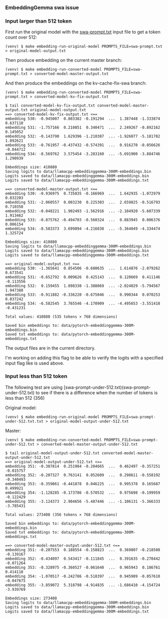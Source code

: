 ### EmbeddingGemma swa issue

### Input larger than 512 token
First run the original model with the [swa-prompt.txt](swq-prompt.txt) input file
to get a token count over 512:
```console
(venv) $ make embedding-run-original-model PROMPTS_FILE=swa-prompt.txt > original-model-output.txt
```

Then produce embedding on the current master branch:
```console
(venv) $ make embedding-run-converted-model PROMPTS_FILE=swa-prompt.txt > converted-model-master-output.txt
```

And then produce the embeddings on the kv-cache-fix-swa branch:
```console
(venv) $ make embedding-run-converted-model PROMPTS_FILE=swa-prompt.txt > converted-model-kv-fix-output.txt
```

```console
$ tail converted-model-kv-fix-output.txt converted-model-master-output.txt original-model-output.txt
==> converted-model-kv-fix-output.txt <==
embedding 530: -0.945007  0.803382 -0.191294  ...  1.387448 -1.333874  0.637110
embedding 531: -1.757166  0.210851  0.340471  ...  2.249267 -0.892162  0.145052
embedding 532: -0.143790  1.629396 -1.210387  ... -1.926077 -5.181782  1.892621
embedding 533: -0.761957 -0.437432 -0.574391  ...  0.916270 -0.056626 -0.044712
embedding 534: -8.569762  3.575454 -3.283160  ... -5.691900 -3.884746  1.290939

Embeddings size: 410880
Saving logits to data/llamacpp-embeddinggemma-300M-embeddings.bin
Logits saved to data/llamacpp-embeddinggemma-300M-embeddings.bin
Logits saved to data/llamacpp-embeddinggemma-300M-embeddings.txt

==> converted-model-master-output.txt <==
embedding 530: -0.936975  0.735835 -0.166969  ...  1.642935 -1.072979  0.832203
embedding 531: -2.060557  0.003230  0.225303  ...  2.659825 -0.516793  0.710358
embedding 532: -0.048221  1.902493 -1.562916  ... -2.104920 -5.607339  1.913462
embedding 533: -0.875762 -0.494703 -0.560324  ...  0.883945  0.006376  0.086154
embedding 534: -8.583373  3.699894 -4.216038  ... -5.364049 -4.334474  1.325724

Embeddings size: 410880
Saving logits to data/llamacpp-embeddinggemma-300M-embeddings.bin
Logits saved to data/llamacpp-embeddinggemma-300M-embeddings.bin
Logits saved to data/llamacpp-embeddinggemma-300M-embeddings.txt

==> original-model-output.txt <==
embedding 530: -1.365641  0.854506 -0.680635  ...  1.614876 -2.079262  0.673541
embedding 531: -0.652792  0.009626  0.425143  ...  0.120669  0.411146 -0.113556
embedding 532:  0.159455  1.898330 -1.388069  ... -2.024029 -5.794567  1.947388
embedding 533: -0.911882 -0.336220 -0.675046  ...  0.990344  0.070253  0.037242
embedding 534: -6.582545  3.765546 -4.170909  ... -4.495653 -3.551418 -0.431231

Total values: 410880 (535 tokens × 768 dimensions)

Saved bin embeddings to: data/pytorch-embeddinggemma-300M-embeddings.bin
Saved txt embeddings to: data/pytorch-embeddinggemma-300M-embeddings.txt
```
The output files are in the current directory. 

I'm working on adding this flag to be able to verify the logits with a specified
input flag like is used above.


### Input less than 512 token
The following test are using [swa-prompt-under-512.txt)(swa-prompt-under-512.txt)
to see if there is a difference when the number of tokens is less than 512 (356)

Original model:
```console
(venv) $ make embedding-run-original-model PROMPTS_FILE=swa-prompt-under-512.txt.txt > original-model-output-under-512.txt

```

Master:
```console
(venv) $ make embedding-run-converted-model PROMPTS_FILE=swa-prompt-under-512.txt > converted-model-master-output-under-512.txt
```

```console
$ tail original-model-output-under-512.txt converted-model-master-output-under-512.txt 
==> original-model-output-under-512.txt <==
embedding 351: -0.307814  0.251984 -0.204665  ...  0.462497 -0.357251 -0.015757 
embedding 352: -0.207327  0.763141  0.052609  ...  0.298611 -0.558192 -0.340493 
embedding 353: -0.359861 -0.441878  0.046225  ...  0.995378  0.165687  0.499921 
embedding 354: -1.128285 -0.173786 -0.570532  ...  0.975698 -0.199959 -0.122429 
embedding 355: -3.124373  2.904656 -5.487446  ... -1.106131 -5.366333 -3.785431 

Total values: 273408 (356 tokens × 768 dimensions)

Saved bin embeddings to: data/pytorch-embeddinggemma-300M-embeddings.bin
Saved txt embeddings to: data/pytorch-embeddinggemma-300M-embeddings.txt

==> converted-model-master-output-under-512.txt <==
embedding 351: -0.207553  0.188554 -0.158823  ...  0.369807 -0.218508 -0.139167 
embedding 352: -0.434097  0.543417 -0.111845  ...  0.391635 -0.270442 -0.071264 
embedding 353: -0.328975 -0.360527 -0.061640  ...  0.965943  0.186761  0.414118 
embedding 354: -1.070517 -0.242786 -0.518397  ...  0.945989 -0.057610 -0.047675 
embedding 355: -3.859072  5.318798 -4.914835  ... -1.686410 -4.154724 -3.939769 

Embeddings size: 273408
Saving logits to data/llamacpp-embeddinggemma-300M-embeddings.bin
Logits saved to data/llamacpp-embeddinggemma-300M-embeddings.bin
Logits saved to data/llamacpp-embeddinggemma-300M-embeddings.txt

```
